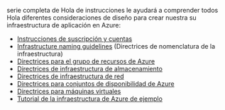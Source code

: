 serie completa de Hola de instrucciones le ayudará a comprender todos Hola diferentes consideraciones de diseño para crear nuestra su infraestructura de aplicación en Azure:

* [Instrucciones de suscripción y cuentas](../articles/virtual-machines/windows/infrastructure-subscription-accounts-guidelines.md?toc=%2fazure%2fvirtual-machines%2fwindows%2ftoc.json)
* [Infrastructure naming guidelines](../articles/virtual-machines/windows/infrastructure-naming-guidelines.md?toc=%2fazure%2fvirtual-machines%2fwindows%2ftoc.json) (Directrices de nomenclatura de la infraestructura)
* [Directrices para el grupo de recursos de Azure](../articles/virtual-machines/windows/infrastructure-resource-groups-guidelines.md?toc=%2fazure%2fvirtual-machines%2fwindows%2ftoc.json)
* [Directrices de infraestructura de almacenamiento](../articles/virtual-machines/windows/infrastructure-storage-solutions-guidelines.md?toc=%2fazure%2fvirtual-machines%2fwindows%2ftoc.json)
* [Directrices de infraestructura de red](../articles/virtual-machines/windows/infrastructure-networking-guidelines.md?toc=%2fazure%2fvirtual-machines%2fwindows%2ftoc.json)
* [Directrices para conjuntos de disponibilidad de Azure](../articles/virtual-machines/windows/infrastructure-availability-sets-guidelines.md?toc=%2fazure%2fvirtual-machines%2fwindows%2ftoc.json)
* [Directrices para máquinas virtuales](../articles/virtual-machines/windows/infrastructure-virtual-machine-guidelines.md?toc=%2fazure%2fvirtual-machines%2fwindows%2ftoc.json)
* [Tutorial de la infraestructura de Azure de ejemplo](../articles/virtual-machines/windows/infrastructure-example.md?toc=%2fazure%2fvirtual-machines%2fwindows%2ftoc.json)

